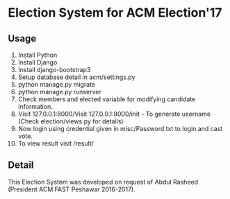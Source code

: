 # Election System for ACM Election'17 

## Usage

1. Install Python
2. Install Django
3. Install django-bootstrap3
4. Setup database detail in acm/settings.py
5. python manage.py migrate
6. python manage.py runserver
7. Check members and elected variable for modifying candidate information.
8. Visit 127.0.0.1:8000/Visit 127.0.0.1:8000/init - To generate username (Check election/views.py for details)
9. Now login using credential given in misc/Password.txt to login and cast vote.
10. To view result visit /result/

## Detail

This Election System was developed on request of Abdul Rasheed (President ACM FAST Peshawar 2016-2017).